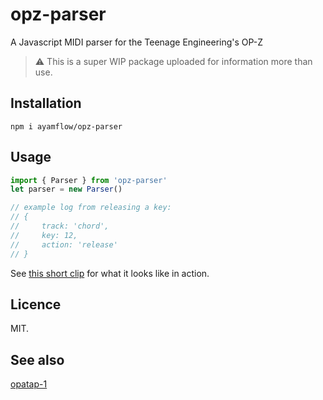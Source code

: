 opz-parser
===

A Javascript MIDI parser for the Teenage Engineering's OP-Z

> :warning: This is a super WIP package uploaded for information more than use.

## Installation
```
npm i ayamflow/opz-parser
```

## Usage
```js
import { Parser } from 'opz-parser'
let parser = new Parser()

// example log from releasing a key:
// {
//     track: 'chord',
//     key: 12,
//     action: 'release'
// }

```

See [this short clip](https://www.instagram.com/p/B_tFJnIhEIq/) for what it looks like in action.

## Licence
MIT.

## See also
[opatap-1](https://github.com/thmsbfft/opatap-1)
